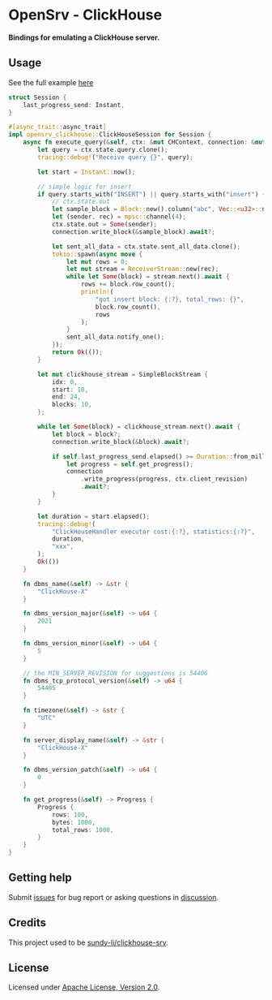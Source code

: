 # OpenSrv - ClickHouse

**Bindings for emulating a ClickHouse server.**

## Usage

See the full example [here](./examples/simple.rs)

```rust
struct Session {
    last_progress_send: Instant,
}

#[async_trait::async_trait]
impl opensrv_clickhouse::ClickHouseSession for Session {
    async fn execute_query(&self, ctx: &mut CHContext, connection: &mut Connection) -> Result<()> {
        let query = ctx.state.query.clone();
        tracing::debug!("Receive query {}", query);

        let start = Instant::now();

        // simple logic for insert
        if query.starts_with("INSERT") || query.starts_with("insert") {
            // ctx.state.out
            let sample_block = Block::new().column("abc", Vec::<u32>::new());
            let (sender, rec) = mpsc::channel(4);
            ctx.state.out = Some(sender);
            connection.write_block(&sample_block).await?;

            let sent_all_data = ctx.state.sent_all_data.clone();
            tokio::spawn(async move {
                let mut rows = 0;
                let mut stream = ReceiverStream::new(rec);
                while let Some(block) = stream.next().await {
                    rows += block.row_count();
                    println!(
                        "got insert block: {:?}, total_rows: {}",
                        block.row_count(),
                        rows
                    );
                }
                sent_all_data.notify_one();
            });
            return Ok(());
        }

        let mut clickhouse_stream = SimpleBlockStream {
            idx: 0,
            start: 10,
            end: 24,
            blocks: 10,
        };

        while let Some(block) = clickhouse_stream.next().await {
            let block = block?;
            connection.write_block(&block).await?;

            if self.last_progress_send.elapsed() >= Duration::from_millis(10) {
                let progress = self.get_progress();
                connection
                    .write_progress(progress, ctx.client_revision)
                    .await?;
            }
        }

        let duration = start.elapsed();
        tracing::debug!(
            "ClickHouseHandler executor cost:{:?}, statistics:{:?}",
            duration,
            "xxx",
        );
        Ok(())
    }

    fn dbms_name(&self) -> &str {
        "ClickHouse-X"
    }

    fn dbms_version_major(&self) -> u64 {
        2021
    }

    fn dbms_version_minor(&self) -> u64 {
        5
    }

    // the MIN_SERVER_REVISION for suggestions is 54406
    fn dbms_tcp_protocol_version(&self) -> u64 {
        54405
    }

    fn timezone(&self) -> &str {
        "UTC"
    }

    fn server_display_name(&self) -> &str {
        "ClickHouse-X"
    }

    fn dbms_version_patch(&self) -> u64 {
        0
    }

    fn get_progress(&self) -> Progress {
        Progress {
            rows: 100,
            bytes: 1000,
            total_rows: 1000,
        }
    }
}
```

## Getting help

Submit [issues](https://github.com/datafuselabs/opensrv/issues/new/choose) for bug report or asking questions in [discussion](https://github.com/datafuselabs/opensrv/discussions/new?category=q-a). 

## Credits

This project used to be [sundy-li/clickhouse-srv](https://github.com/sundy-li/clickhouse-srv).

## License

Licensed under <a href="./LICENSE">Apache License, Version 2.0</a>.